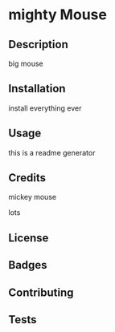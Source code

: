 
  # mighty Mouse

  ## Description

  big mouse

  

  ## Installation

  install everything ever

  ## Usage

  this is a readme generator

  ## Credits

  
  mickey mouse
  
  
  
  lots
  

  ## License

  ## Badges

  ## Contributing

  ## Tests

